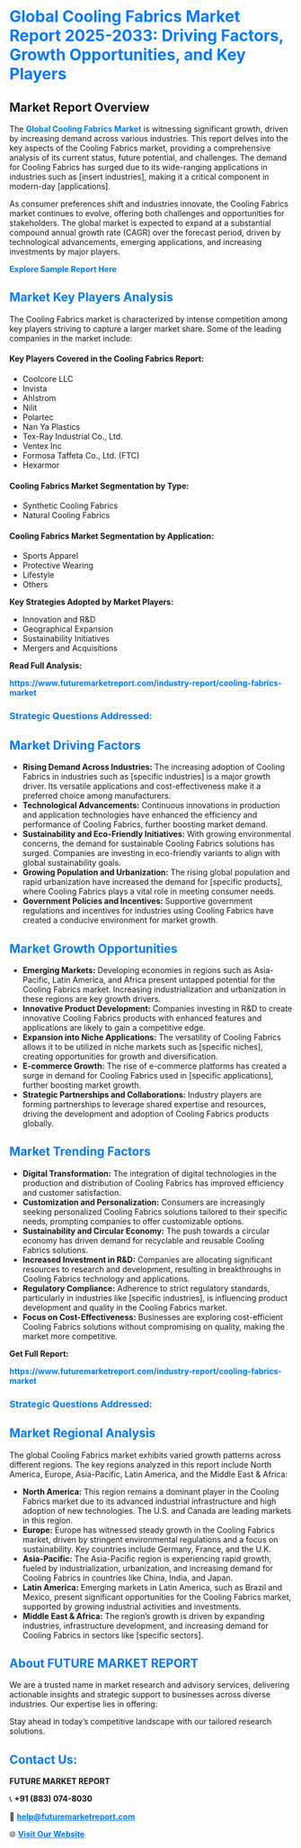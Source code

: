 <h1 style="color: #007BFF;">Global Cooling Fabrics Market Report 2025-2033: Driving Factors, Growth Opportunities, and Key Players</h1>

<section id="overview">
<h2>Market Report Overview</h2>
<p>The <a href="https://www.futuremarketreport.com/industry-report/cooling-fabrics-market" style="color: #007BFF; text-decoration: none;"><strong>Global Cooling Fabrics Market</strong></a> is witnessing significant growth, driven by increasing demand across various industries. This report delves into the key aspects of the Cooling Fabrics market, providing a comprehensive analysis of its current status, future potential, and challenges. The demand for Cooling Fabrics has surged due to its wide-ranging applications in industries such as [insert industries], making it a critical component in modern-day [applications].</p>
<p>As consumer preferences shift and industries innovate, the Cooling Fabrics market continues to evolve, offering both challenges and opportunities for stakeholders. The global market is expected to expand at a substantial compound annual growth rate (CAGR) over the forecast period, driven by technological advancements, emerging applications, and increasing investments by major players.</p>
</section>

<section id="overview">
<p><a href="https://www.futuremarketreport.com/request-sample/reportId=97541" style="color: #007BFF; text-decoration: none;"><strong>Explore Sample Report Here</strong></a></p>
</section>

<section id="key-players">
<h2 style="color: #007BFF;">Market Key Players Analysis</h2>
<p>The Cooling Fabrics market is characterized by intense competition among key players striving to capture a larger market share. Some of the leading companies in the market include:</p>
<h4>Key Players Covered in the Cooling Fabrics Report:</h4>
<ul><li>Coolcore LLC</li><li>Invista</li><li>Ahlstrom</li><li>Nilit</li><li>Polartec</li><li>Nan Ya Plastics</li><li>Tex-Ray Industrial Co., Ltd.</li><li>Ventex Inc</li><li>Formosa Taffeta Co., Ltd. (FTC)</li><li>Hexarmor</li></ul>
<h4>Cooling Fabrics Market Segmentation by Type:</h4>
<ul><li>Synthetic Cooling Fabrics</li><li>Natural Cooling Fabrics</li></ul>

<h4>Cooling Fabrics Market Segmentation by Application:</h4>
<ul><li>Sports Apparel</li><li>Protective Wearing</li><li>Lifestyle</li><li>Others</li></ul>
<p><strong>Key Strategies Adopted by Market Players:</strong></p>
<ul>
<li>Innovation and R&D</li>
<li>Geographical Expansion</li>
<li>Sustainability Initiatives</li>
<li>Mergers and Acquisitions</li>
</ul>
</section>

<section>
<p><strong>Read Full Analysis: </strong></p><a href="https://www.futuremarketreport.com/industry-report/cooling-fabrics-market" style="color: #007BFF; text-decoration: none;"><strong>https://www.futuremarketreport.com/industry-report/cooling-fabrics-market</strong></a>
<h3 style="color: #007BFF;">Strategic Questions Addressed:</h3>
</section>

<section id="driving-factors">
<h2 style="color: #007BFF;">Market Driving Factors</h2>
<ul>
<li><strong>Rising Demand Across Industries:</strong> The increasing adoption of Cooling Fabrics in industries such as [specific industries] is a major growth driver. Its versatile applications and cost-effectiveness make it a preferred choice among manufacturers.</li>
<li><strong>Technological Advancements:</strong> Continuous innovations in production and application technologies have enhanced the efficiency and performance of Cooling Fabrics, further boosting market demand.</li>
<li><strong>Sustainability and Eco-Friendly Initiatives:</strong> With growing environmental concerns, the demand for sustainable Cooling Fabrics solutions has surged. Companies are investing in eco-friendly variants to align with global sustainability goals.</li>
<li><strong>Growing Population and Urbanization:</strong> The rising global population and rapid urbanization have increased the demand for [specific products], where Cooling Fabrics plays a vital role in meeting consumer needs.</li>
<li><strong>Government Policies and Incentives:</strong> Supportive government regulations and incentives for industries using Cooling Fabrics have created a conducive environment for market growth.</li>
</ul>
</section>

<section id="growth-opportunities">
<h2 style="color: #007BFF;">Market Growth Opportunities</h2>
<ul>
<li><strong>Emerging Markets:</strong> Developing economies in regions such as Asia-Pacific, Latin America, and Africa present untapped potential for the Cooling Fabrics market. Increasing industrialization and urbanization in these regions are key growth drivers.</li>
<li><strong>Innovative Product Development:</strong> Companies investing in R&D to create innovative Cooling Fabrics products with enhanced features and applications are likely to gain a competitive edge.</li>
<li><strong>Expansion into Niche Applications:</strong> The versatility of Cooling Fabrics allows it to be utilized in niche markets such as [specific niches], creating opportunities for growth and diversification.</li>
<li><strong>E-commerce Growth:</strong> The rise of e-commerce platforms has created a surge in demand for Cooling Fabrics used in [specific applications], further boosting market growth.</li>
<li><strong>Strategic Partnerships and Collaborations:</strong> Industry players are forming partnerships to leverage shared expertise and resources, driving the development and adoption of Cooling Fabrics products globally.</li>
</ul>
</section>

<section id="trending-factors">
<h2 style="color: #007BFF;">Market Trending Factors</h2>
<ul>
<li><strong>Digital Transformation:</strong> The integration of digital technologies in the production and distribution of Cooling Fabrics has improved efficiency and customer satisfaction.</li>
<li><strong>Customization and Personalization:</strong> Consumers are increasingly seeking personalized Cooling Fabrics solutions tailored to their specific needs, prompting companies to offer customizable options.</li>
<li><strong>Sustainability and Circular Economy:</strong> The push towards a circular economy has driven demand for recyclable and reusable Cooling Fabrics solutions.</li>
<li><strong>Increased Investment in R&D:</strong> Companies are allocating significant resources to research and development, resulting in breakthroughs in Cooling Fabrics technology and applications.</li>
<li><strong>Regulatory Compliance:</strong> Adherence to strict regulatory standards, particularly in industries like [specific industries], is influencing product development and quality in the Cooling Fabrics market.</li>
<li><strong>Focus on Cost-Effectiveness:</strong> Businesses are exploring cost-efficient Cooling Fabrics solutions without compromising on quality, making the market more competitive.</li>
</ul>
</section>

<section>
<p><strong>Get Full Report: </strong></p><a href="https://www.futuremarketreport.com/industry-report/cooling-fabrics-market" style="color: #007BFF; text-decoration: none;"><strong>https://www.futuremarketreport.com/industry-report/cooling-fabrics-market</strong></a>
<h3 style="color: #007BFF;">Strategic Questions Addressed:</h3>
</section>


<section id="regional-analysis">
<h2 style="color: #007BFF;">Market Regional Analysis</h2>
<p>The global Cooling Fabrics market exhibits varied growth patterns across different regions. The key regions analyzed in this report include North America, Europe, Asia-Pacific, Latin America, and the Middle East & Africa:</p>
<ul>
<li><strong>North America:</strong> This region remains a dominant player in the Cooling Fabrics market due to its advanced industrial infrastructure and high adoption of new technologies. The U.S. and Canada are leading markets in this region.</li>
<li><strong>Europe:</strong> Europe has witnessed steady growth in the Cooling Fabrics market, driven by stringent environmental regulations and a focus on sustainability. Key countries include Germany, France, and the U.K.</li>
<li><strong>Asia-Pacific:</strong> The Asia-Pacific region is experiencing rapid growth, fueled by industrialization, urbanization, and increasing demand for Cooling Fabrics in countries like China, India, and Japan.</li>
<li><strong>Latin America:</strong> Emerging markets in Latin America, such as Brazil and Mexico, present significant opportunities for the Cooling Fabrics market, supported by growing industrial activities and investments.</li>
<li><strong>Middle East & Africa:</strong> The region’s growth is driven by expanding industries, infrastructure development, and increasing demand for Cooling Fabrics in sectors like [specific sectors].</li>
</ul>
</section>

<footer>
<h2 style="color: #007BFF;">About FUTURE MARKET REPORT</h2>
<p>We are a trusted name in market research and advisory services, delivering actionable insights and strategic support to businesses across diverse industries. Our expertise lies in offering:</p>

<p>Stay ahead in today’s competitive landscape with our tailored research solutions.</p>

<h2 style="color: #007BFF;">Contact Us:</h2>
<p><strong>FUTURE MARKET REPORT</strong></p>
<p>📞 <strong>+91 (883) 074-8030</strong></p>
<p>📧 <strong><a href="mailto:help@futuremarketreport.com" style="color: #007BFF;">help@futuremarketreport.com</a></strong></p>
<p>🌐 <strong><a href="https://www.futuremarketreport.com/" style="color: #007BFF;">Visit Our Website</a></strong></p>
</footer>